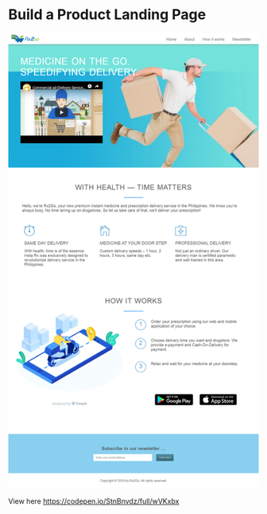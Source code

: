 # Build a Product Landing Page

![](product-landing.png)

View here https://codepen.io/StnBnvdz/full/wVKxbx
